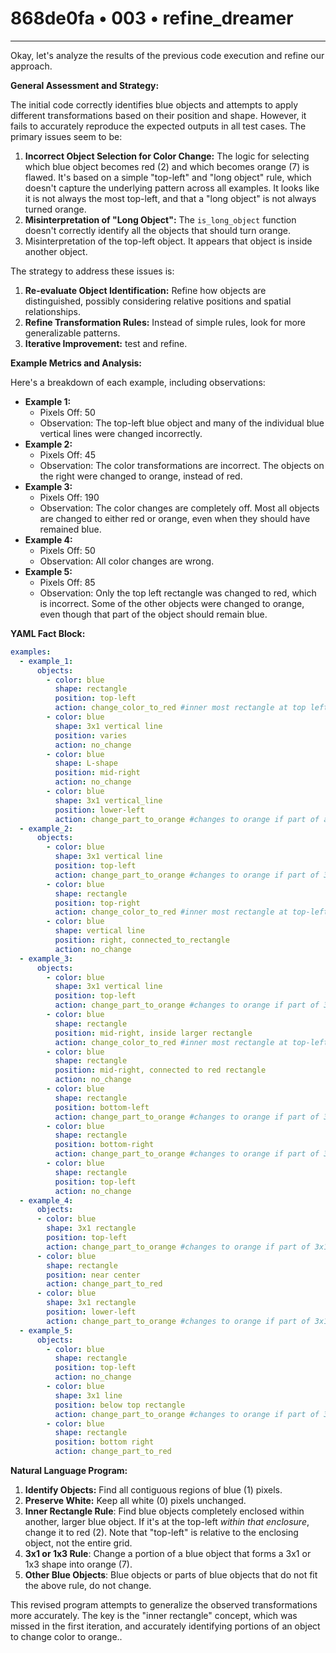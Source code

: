 # 868de0fa • 003 • refine_dreamer

---
Okay, let's analyze the results of the previous code execution and refine our approach.

**General Assessment and Strategy:**

The initial code correctly identifies blue objects and attempts to apply different transformations based on their position and shape. However, it fails to accurately reproduce the expected outputs in all test cases. The primary issues seem to be:

1.  **Incorrect Object Selection for Color Change:** The logic for selecting which blue object becomes red (2) and which becomes orange (7) is flawed. It's based on a simple "top-left" and "long object" rule, which doesn't capture the underlying pattern across all examples. It looks like it is not always the most top-left, and that a "long object" is not always turned orange.
2.  **Misinterpretation of "Long Object":** The `is_long_object` function doesn't correctly identify all the objects that should turn orange.
3.  Misinterpretation of the top-left object. It appears that object is inside another object.

The strategy to address these issues is:

1.  **Re-evaluate Object Identification:** Refine how objects are distinguished, possibly considering relative positions and spatial relationships.
2.  **Refine Transformation Rules:** Instead of simple rules, look for more generalizable patterns.
3. **Iterative Improvement:** test and refine.

**Example Metrics and Analysis:**

Here's a breakdown of each example, including observations:

*   **Example 1:**
    *   Pixels Off: 50
    *   Observation: The top-left blue object and many of the individual blue vertical lines were changed incorrectly.
*   **Example 2:**
    *   Pixels Off: 45
    *   Observation: The color transformations are incorrect. The objects on the right were changed to orange, instead of red.
*   **Example 3:**
    *   Pixels Off: 190
    *   Observation: The color changes are completely off. Most all objects are changed to either red or orange, even when they should have remained blue.
*   **Example 4:**
    *   Pixels Off: 50
    *    Observation: All color changes are wrong.
*   **Example 5:**
    *   Pixels Off: 85
    *   Observation: Only the top left rectangle was changed to red, which is incorrect. Some of the other objects were changed to orange, even though that part of the object should remain blue.

**YAML Fact Block:**

```yaml
examples:
  - example_1:
      objects:
        - color: blue
          shape: rectangle
          position: top-left
          action: change_color_to_red #inner most rectangle at top left
        - color: blue
          shape: 3x1 vertical line
          position: varies
          action: no_change
        - color: blue
          shape: L-shape
          position: mid-right
          action: no_change
        - color: blue
          shape: 3x1 vertical_line
          position: lower-left
          action: change_part_to_orange #changes to orange if part of a 3x1 vertical line
  - example_2:
      objects:
        - color: blue
          shape: 3x1 vertical line
          position: top-left
          action: change_part_to_orange #changes to orange if part of 3x1 vertical line
        - color: blue
          shape: rectangle
          position: top-right
          action: change_color_to_red #inner most rectangle at top-left
        - color: blue
          shape: vertical line
          position: right, connected_to_rectangle
          action: no_change
  - example_3:
      objects:
        - color: blue
          shape: 3x1 vertical line
          position: top-left
          action: change_part_to_orange #changes to orange if part of 3x1 vertical line
        - color: blue
          shape: rectangle
          position: mid-right, inside larger rectangle
          action: change_color_to_red #inner most rectangle at top-left
        - color: blue
          shape: rectangle
          position: mid-right, connected to red rectangle
          action: no_change
        - color: blue
          shape: rectangle
          position: bottom-left
          action: change_part_to_orange #changes to orange if part of 3x1 vertical line
        - color: blue
          shape: rectangle
          position: bottom-right
          action: change_part_to_orange #changes to orange if part of 3x1 vertical line
        - color: blue
          shape: rectangle
          position: top-left
          action: no_change
  - example_4:
      objects:
      - color: blue
        shape: 3x1 rectangle
        position: top-left
        action: change_part_to_orange #changes to orange if part of 3x1 vertical line
      - color: blue
        shape: rectangle
        position: near center
        action: change_part_to_red
      - color: blue
        shape: 3x1 rectangle
        position: lower-left
        action: change_part_to_orange #changes to orange if part of 3x1 vertical line
  - example_5:
      objects:
        - color: blue
          shape: rectangle
          position: top-left
          action: no_change
        - color: blue
          shape: 3x1 line
          position: below top rectangle
          action: change_part_to_orange #changes to orange if part of 3x1 vertical line
        - color: blue
          shape: rectangle
          position: bottom right
          action: change_part_to_red

```

**Natural Language Program:**

1.  **Identify Objects:** Find all contiguous regions of blue (1) pixels.
2.  **Preserve White:** Keep all white (0) pixels unchanged.
3.  **Inner Rectangle Rule**: Find blue objects completely enclosed within another, larger blue object. If it's at the top-left *within that enclosure*, change it to red (2). Note that "top-left" is relative to the enclosing object, not the entire grid.
4. **3x1 or 1x3 Rule**: Change a portion of a blue object that forms a 3x1 or 1x3 shape into orange (7).
5. **Other Blue Objects**: Blue objects or parts of blue objects that do not fit the above rule, do not change.

This revised program attempts to generalize the observed transformations more accurately. The key is the "inner rectangle" concept, which was missed in the first iteration, and accurately identifying portions of an object to change color to orange..

